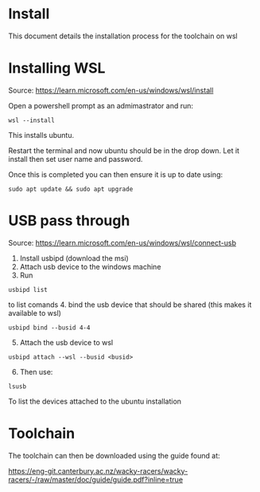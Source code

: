 # Install

This document details the installation process for the toolchain on wsl

# Installing WSL

Source: https://learn.microsoft.com/en-us/windows/wsl/install

Open a powershell prompt as an admimastrator and run:

```
wsl --install
```
This installs ubuntu.

Restart the terminal and now ubuntu should be in the drop down. Let it install then set user name and password.

Once this is completed you can then ensure it is up to date using:

```
sudo apt update && sudo apt upgrade
```

# USB pass through

Source: https://learn.microsoft.com/en-us/windows/wsl/connect-usb

1. Install usbipd (download the msi)
2. Attach usb device to the windows machine
3. Run 
```
usbipd list
```
to list comands
4. bind the usb device that should be shared (this makes it available to wsl)
```
usbipd bind --busid 4-4
```
5. Attach the usb device to wsl
```
usbipd attach --wsl --busid <busid>
```
6. Then use:
```
lsusb
```
To list the devices attached to the ubuntu installation

# Toolchain

The toolchain can then be downloaded using the guide found at:

https://eng-git.canterbury.ac.nz/wacky-racers/wacky-racers/-/raw/master/doc/guide/guide.pdf?inline=true
